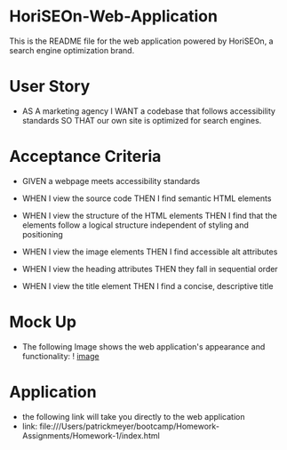 # HoriSEOn-Web-Application
This is the README file for the web application powered by HoriSEOn, a search engine optimization brand.
# User Story
* AS A marketing agency
I WANT a codebase that follows accessibility standards
SO THAT our own site is optimized for search engines.
# Acceptance Criteria
* GIVEN a webpage meets accessibility standards

* WHEN I view the source code THEN I find semantic HTML elements
* WHEN I view the structure of the HTML elements THEN I find that the elements follow a logical structure independent of styling and positioning
* WHEN I view the image elements THEN I find accessible alt attributes
* WHEN I view the heading attributes THEN they fall in sequential order
* WHEN I view the title element THEN I find a concise, descriptive title

# Mock Up
* The following Image shows the web application's appearance and functionality:
! [image](/Users/patrickmeyer/bootcamp/Homework-Assignments/Homework-1/assets/images/01-html-css-git-homework-demo.png)
# Application
* the following link will take you directly to the web application
* link: file:///Users/patrickmeyer/bootcamp/Homework-Assignments/Homework-1/index.html
